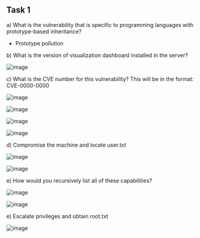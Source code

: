 ## Task 1
a) What is the vulnerability that is specific to programming languages with prototype-based inheritance?

- Prototype pollution

b) What is the version of visualization dashboard installed in the server?

![image](https://github.com/Akhilkj123/Cyber-Security/assets/65653010/d752d8a2-3c6d-4111-8629-bd2e395679e5)

c) What is the CVE number for this vulnerability? This will be in the format: CVE-0000-0000

![image](https://github.com/Akhilkj123/Cyber-Security/assets/65653010/dd0604d5-b3ee-4d0f-845d-0e1e9347904b)

![image](https://github.com/Akhilkj123/Cyber-Security/assets/65653010/e51fc717-2c26-4a6c-844b-42d1544db5cd)

![image](https://github.com/Akhilkj123/Cyber-Security/assets/65653010/20ceac78-efe8-4f3a-9b49-a4abd712d2a5)

![image](https://github.com/Akhilkj123/Cyber-Security/assets/65653010/212a8959-4bbe-4727-b877-c378b41c9a99)


d) Compromise the machine and locate user.txt

![image](https://github.com/Akhilkj123/Cyber-Security/assets/65653010/269de452-691b-4158-9ede-6996d8acf238)

![image](https://github.com/Akhilkj123/Cyber-Security/assets/65653010/d5c30238-0019-442a-a78c-7ec33943615b)

e) How would you recursively list all of these capabilities?

![image](https://github.com/Akhilkj123/Cyber-Security/assets/65653010/53a4cbfc-6426-4a4a-b61d-d09b70d7fe00)

![image](https://github.com/Akhilkj123/Cyber-Security/assets/65653010/c44e9d9a-85f6-4192-8511-d26d87192523)

e) Escalate privileges and obtain root.txt

![image](https://github.com/Akhilkj123/Cyber-Security/assets/65653010/d2138044-1972-4529-8516-c99c4cc5595b)



